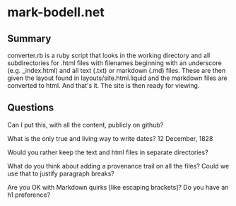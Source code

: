 # mark-bodell.net

## Summary

converter.rb is a ruby script that looks in the working directory and all subdirectories for .html files with filenames beginning with an underscore (e.g. _index.html) and all text (.txt) or markdown (.md) files. These are then given the layout found in layouts/site.html.liquid and the markdown files are converted to html. And that's it. The site is then ready for viewing.

## Questions

Can I put this, with all the content, publicly on github?

What is the only true and living way to write dates? 12 December, 1828

Would you rather keep the text and html files in separate directories?

What do you think about adding a provenance trail on all the files? Could we use that to justify paragraph breaks?

Are you OK with Markdown quirks \[like escaping brackets\]? Do you have an h1 preference?
